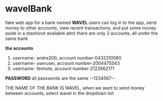 # wavelBank
fake web app for a bank named **WAVEL**
users can log in to the app, send money to other accounts, view recent transactions, and put some money aside in a stash(not available atm)
there are only 3 accounts, all under the same bank

**the accounts**
1. username- andre200, account number-0432310080
2. username- useruser, account number-2004475543
3. username- femiote, account number-2122662171


**PASSWORD**
all passwords are the same --1234567--

THE NAME OF THE BANK IS WAVEL, when we want to send money between accounts, select wavel in the dropdown list
